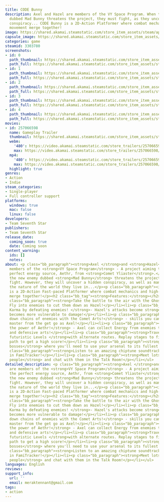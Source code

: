 ```yaml
---
title: CODE Bunny
description: Axel and Hazel are members of the VY Space Program. When the new enemy
  dubbed Mad Bunny threatens the project, they must fight, as they uncover a hidden
  conspiracy... CODE Bunny is a 2D-Action Platformer where combat mechanics and high-speed
  movement merge together!
image: https://shared.akamai.steamstatic.com/store_item_assets/steam/apps/3303780/header.jpg?t=1730855667
capsule_image: https://shared.akamai.steamstatic.com/store_item_assets/steam/apps/3303780/0e18f8f73de287e58014ea527fabf9f7471a0f24/capsule_231x87.jpg?t=1730855667
categories: game
steamid: 3303780
screenshots:
- id: 0
  path_thumbnail: https://shared.akamai.steamstatic.com/store_item_assets/steam/apps/3303780/ss_27f0d7fe84bcebc67323f9509269a4cc41221971.600x338.jpg?t=1730855667
  path_full: https://shared.akamai.steamstatic.com/store_item_assets/steam/apps/3303780/ss_27f0d7fe84bcebc67323f9509269a4cc41221971.1920x1080.jpg?t=1730855667
- id: 1
  path_thumbnail: https://shared.akamai.steamstatic.com/store_item_assets/steam/apps/3303780/ss_39a5aedc757ac34963e16f596e3f34d577e3bc85.600x338.jpg?t=1730855667
  path_full: https://shared.akamai.steamstatic.com/store_item_assets/steam/apps/3303780/ss_39a5aedc757ac34963e16f596e3f34d577e3bc85.1920x1080.jpg?t=1730855667
- id: 2
  path_thumbnail: https://shared.akamai.steamstatic.com/store_item_assets/steam/apps/3303780/ss_0756f6b434d3c6e0a39eee7f852341ad003c7329.600x338.jpg?t=1730855667
  path_full: https://shared.akamai.steamstatic.com/store_item_assets/steam/apps/3303780/ss_0756f6b434d3c6e0a39eee7f852341ad003c7329.1920x1080.jpg?t=1730855667
- id: 3
  path_thumbnail: https://shared.akamai.steamstatic.com/store_item_assets/steam/apps/3303780/ss_6850b46ab9adbf5fa308a3b5cba3165b10b462fa.600x338.jpg?t=1730855667
  path_full: https://shared.akamai.steamstatic.com/store_item_assets/steam/apps/3303780/ss_6850b46ab9adbf5fa308a3b5cba3165b10b462fa.1920x1080.jpg?t=1730855667
- id: 4
  path_thumbnail: https://shared.akamai.steamstatic.com/store_item_assets/steam/apps/3303780/ss_12aa05480c818717f5b311af4e223a69ff758b15.600x338.jpg?t=1730855667
  path_full: https://shared.akamai.steamstatic.com/store_item_assets/steam/apps/3303780/ss_12aa05480c818717f5b311af4e223a69ff758b15.1920x1080.jpg?t=1730855667
movies:
- id: 257066598
  name: Gameplay Trailer
  thumbnail: https://shared.akamai.steamstatic.com/store_item_assets/steam/apps/257066598/354fe59f5f242b0706177e2cf8cf9af8961e2e29/movie_600x337.jpg?t=1729688503
  webm:
    '480': https://video.akamai.steamstatic.com/store_trailers/257066598/movie480_vp9.webm?t=1729688503
    max: https://video.akamai.steamstatic.com/store_trailers/257066598/movie_max_vp9.webm?t=1729688503
  mp4:
    '480': https://video.akamai.steamstatic.com/store_trailers/257066598/movie480.mp4?t=1729688503
    max: https://video.akamai.steamstatic.com/store_trailers/257066598/movie_max.mp4?t=1729688503
  highlight: true
genres:
- Action
- Indie
steam_categories:
- Single-player
- Full controller support
platforms:
  windows: true
  mac: false
  linux: false
developers:
- Team Seventh Star
publishers:
- Team Seventh Star
release_date:
  coming_soon: true
  date: Coming soon
content_warning:
  ids: []
  notes:
about: <p class="bb_paragraph"><strong>Axel </strong>and <strong>Hazel</strong> are
  members of the <strong>VY Space Program</strong> - A project aiming to harness the
  perfect energy source, Aethr, from <strong>Comet Yliaster</strong>.</p><p class="bb_paragraph">When
  the new enemy dubbed <strong>Mad Bunny</strong> threatens the project, they must
  fight. However, they will uncover a hidden conspiracy, as well as many secrets behind
  the nature of the world they live in...</p><p class="bb_paragraph"><i>CODE Bunny</i>
  is a 2D-Action Fast-paced Platformer where combat mechanics and high-speed movement
  merge together!</p><h2 class="bb_tag"><strong>Features:</strong></h2><ul class="bb_ul"><li><p
  class="bb_paragraph"><strong>Take the battle to the air with the Ghost Crescent!</strong>
  Fly into enemies to cut them down as Hazel!</p></li><li><p class="bb_paragraph"><strong>Collect
  Karma by defeating enemies! </strong>- Hazel's attacks become stronger, but she
  becomes more vulnerable to damage!</p></li><li><p class="bb_paragraph"><strong>Beat
  down chains of enemies with the Comet Arts!</strong> - skills you can learn and
  master from the get go as Axel!</p></li><li><p class="bb_paragraph"><strong>Master
  the power of Aethr!</strong> - Axel can collect Energy from enemies to fuel offensive
  and defensive arts!</p></li><li><p class="bb_paragraph"><strong>Traverse Unique
  futuristic Levels </strong>with alternate routes. Replay stages to find the best
  path to get a high score!</p></li><li><p class="bb_paragraph"><strong>Fight tough
  bosses</strong> where you'll need to use your arsenal to its fullest!</p></li><li><p
  class="bb_paragraph"><strong>Listen to an amazing chiptune soundtrack</strong> made
  in FamiTracker!</p></li><li><p class="bb_paragraph"><strong>Meet lots of cute bunny
  people</strong> and chat with them in the Talk Room!</p></li></ul>
detailed_description: <p class="bb_paragraph"><strong>Axel </strong>and <strong>Hazel</strong>
  are members of the <strong>VY Space Program</strong> - A project aiming to harness
  the perfect energy source, Aethr, from <strong>Comet Yliaster</strong>.</p><p class="bb_paragraph">When
  the new enemy dubbed <strong>Mad Bunny</strong> threatens the project, they must
  fight. However, they will uncover a hidden conspiracy, as well as many secrets behind
  the nature of the world they live in...</p><p class="bb_paragraph"><i>CODE Bunny</i>
  is a 2D-Action Fast-paced Platformer where combat mechanics and high-speed movement
  merge together!</p><h2 class="bb_tag"><strong>Features:</strong></h2><ul class="bb_ul"><li><p
  class="bb_paragraph"><strong>Take the battle to the air with the Ghost Crescent!</strong>
  Fly into enemies to cut them down as Hazel!</p></li><li><p class="bb_paragraph"><strong>Collect
  Karma by defeating enemies! </strong>- Hazel's attacks become stronger, but she
  becomes more vulnerable to damage!</p></li><li><p class="bb_paragraph"><strong>Beat
  down chains of enemies with the Comet Arts!</strong> - skills you can learn and
  master from the get go as Axel!</p></li><li><p class="bb_paragraph"><strong>Master
  the power of Aethr!</strong> - Axel can collect Energy from enemies to fuel offensive
  and defensive arts!</p></li><li><p class="bb_paragraph"><strong>Traverse Unique
  futuristic Levels </strong>with alternate routes. Replay stages to find the best
  path to get a high score!</p></li><li><p class="bb_paragraph"><strong>Fight tough
  bosses</strong> where you'll need to use your arsenal to its fullest!</p></li><li><p
  class="bb_paragraph"><strong>Listen to an amazing chiptune soundtrack</strong> made
  in FamiTracker!</p></li><li><p class="bb_paragraph"><strong>Meet lots of cute bunny
  people</strong> and chat with them in the Talk Room!</p></li></ul>
languages: English
reviews:
support_info:
  url: ''
  email: meraktennant@gmail.com
tags:
- action
---
```

